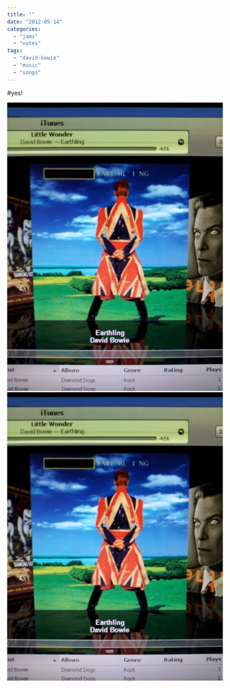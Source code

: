 ```yaml
---
title: ""
date: "2012-05-14"
categories: 
  - "jams"
  - "notes"
tags: 
  - "david-bowie"
  - "music"
  - "songs"
---
```


#yes!

[![](images/As4bTvDCQAA0yMx-768x1024.jpg)](images/As4bTvDCQAA0yMx.jpg)
[![](images/As4bTvDCQAA0yMx-768x1024.jpg)](images/As4bTvDCQAA0yMx.jpg)
